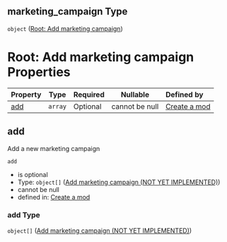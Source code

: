 ## marketing_campaign Type

`object` ([Root: Add marketing campaign](generic-properties-root-add-marketing-campaign.md))

# Root: Add marketing campaign Properties

| Property    | Type    | Required | Nullable       | Defined by                                                                                                                                                                                        |
| :---------- | ------- | -------- | -------------- | :------------------------------------------------------------------------------------------------------------------------------------------------------------------------------------------------ |
| [add](#add) | `array` | Optional | cannot be null | [Create a mod](generic-properties-root-add-marketing-campaign-properties-add-marketing-campaign.md "http&#x3A;//www.city-game-studio.com/mod.json#/properties/marketing_campaign/properties/add") |

## add

Add a new marketing campaign


`add`

-   is optional
-   Type: `object[]` ([Add marketing campaign (NOT YET IMPLEMENTED)](generic-properties-root-add-marketing-campaign-properties-add-marketing-campaign-add-marketing-campaign-not-yet-implemented.md))
-   cannot be null
-   defined in: [Create a mod](generic-properties-root-add-marketing-campaign-properties-add-marketing-campaign.md "http&#x3A;//www.city-game-studio.com/mod.json#/properties/marketing_campaign/properties/add")

### add Type

`object[]` ([Add marketing campaign (NOT YET IMPLEMENTED)](generic-properties-root-add-marketing-campaign-properties-add-marketing-campaign-add-marketing-campaign-not-yet-implemented.md))
